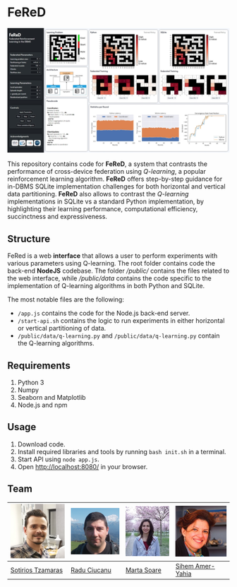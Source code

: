 # FeReD

![fered](/public/assets/fered.jpeg)

This repository contains code for **FeReD**, a system that contrasts the performance of cross-device federation using *Q-learning*, a popular reinforcement learning algorithm. **FeReD** offers step-by-step guidance for in-DBMS SQLite implementation challenges for both horizontal and vertical data partitioning. **FeReD** also allows to contrast the *Q-learning* implementations in SQLite vs a standard Python implementation, by highlighting their learning performance, computational efficiency, succinctness and expressiveness.

## Structure

FeRed is a web **interface** that allows a user to perform experiments with various parameters using Q-learning. The root folder contains code the back-end **NodeJS** codebase. The folder */public/* contains the files related to the web interface, while */public/data* contains the code specific to the implementation of Q-learning algorithms in both Python and SQLite.

The most notable files are the following:

* `/app.js` contains the code for the Node.js back-end server.
* `/start-api.sh` contains the logic to run experiments in either horizontal or vertical partitioning of data.
* `/public/data/q-learning.py` and `/public/data/q-learning.py` contain the Q-learning algorithms.

## Requirements

1. Python 3
2. Numpy
3. Seaborn and Matplotlib
4. Node.js and npm

## Usage

1. Download code.
2. Install required libraries and tools by running `bash init.sh` in a terminal.
3. Start API using `node app.js`.
4. Open [http://localhost:8080/](http://localhost:8080/) in your browser.

## Team

![sotiris](/public/assets/sotiris.png) | ![radu](/public/assets/radu.png) | ![marta](/public/assets/marta.jpg) | ![sihem](/public/assets/sihem.jpg)
------------ | ------------- | ------------- | -------------
[Sotirios Tzamaras](https://www.linkedin.com/in/sotiris-tzamaras/) | [Radu Ciucanu](https://lig-membres.imag.fr/ciucanu/) | [Marta Soare](https://lig-membres.imag.fr/soare/) | [Sihem Amer-Yahia](https://lig-membres.imag.fr/amery/)
